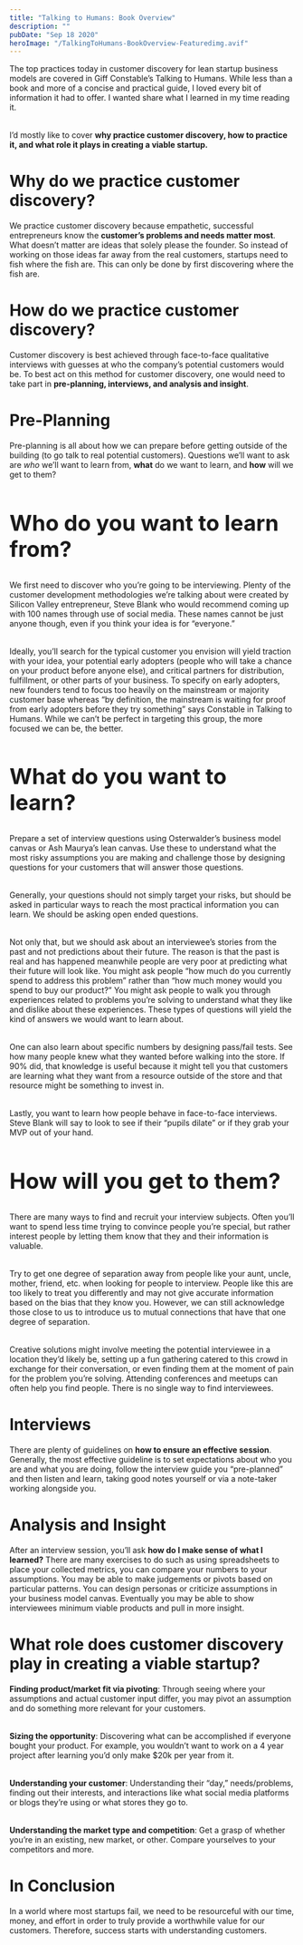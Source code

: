 ```yaml
---
title: "Talking to Humans: Book Overview"
description: ""
pubDate: "Sep 18 2020"
heroImage: "/TalkingToHumans-BookOverview-Featuredimg.avif"
---
```


<style>
  p{
    margin-bottom:2rem;
  }
    ul li::marker{
       color:#754d18; 
    }
img {
    border-radius:4px;
    /* filter: drop-shadow(0px 4px 5px #1C25204D); */
}
h2{
  font-size: 2.4rem;
}
</style>

The top practices today in customer discovery for lean startup business models are covered in Giff Constable’s Talking to Humans. While less than a book and more of a concise and practical guide, I loved every bit of information it had to offer. I wanted share what I learned in my time reading it.

I’d mostly like to cover **why practice customer discovery, how to practice it, and what role it plays in creating a viable startup.**

# Why do we practice customer discovery?
We practice customer discovery because empathetic, successful entrepreneurs know the **customer’s problems and needs matter most**. What doesn’t matter are ideas that solely please the founder. So instead of working on those ideas far away from the real customers, startups need to fish where the fish are. This can only be done by first discovering where the fish are.

# How do we practice customer discovery?
Customer discovery is best achieved through face-to-face qualitative interviews with guesses at who the company’s potential customers would be. To best act on this method for customer discovery, one would need to take part in **pre-planning, interviews, and analysis and insight**.

# Pre-Planning
Pre-planning is all about how we can prepare before getting outside of the building (to go talk to real potential customers). Questions we’ll want to ask are *who* we’ll want to learn from, **what** do we want to learn, and **how** will we get to them?

## Who do you want to learn from?
We first need to discover who you’re going to be interviewing. Plenty of the customer development methodologies we’re talking about were created by Silicon Valley entrepreneur, Steve Blank who would recommend coming up with 100 names through use of social media. These names cannot be just anyone though, even if you think your idea is for “everyone.”

Ideally, you’ll search for the typical customer you envision will yield traction with your idea, your potential early adopters (people who will take a chance on your product before anyone else), and critical partners for distribution, fulfillment, or other parts of your business. To specify on early adopters, new founders tend to focus too heavily on the mainstream or majority customer base whereas “by definition, the mainstream is waiting for proof from early adopters before they try something” says Constable in Talking to Humans. While we can’t be perfect in targeting this group, the more focused we can be, the better.

## What do you want to learn?
Prepare a set of interview questions using Osterwalder’s business model canvas or Ash Maurya’s lean canvas. Use these to understand what the most risky assumptions you are making and challenge those by designing questions for your customers that will answer those questions.

Generally, your questions should not simply target your risks, but should be asked in particular ways to reach the most practical information you can learn. We should be asking open ended questions.

Not only that, but we should ask about an interviewee’s stories from the past and not predictions about their future. The reason is that the past is real and has happened meanwhile people are very poor at predicting what their future will look like. You might ask people “how much do you currently spend to address this problem” rather than “how much money would you spend to buy our product?” You might ask people to walk you through experiences related to problems you’re solving to understand what they like and dislike about these experiences. These types of questions will yield the kind of answers we would want to learn about.

One can also learn about specific numbers by designing pass/fail tests. See how many people knew what they wanted before walking into the store. If 90% did, that knowledge is useful because it might tell you that customers are learning what they want from a resource outside of the store and that resource might be something to invest in.

Lastly, you want to learn how people behave in face-to-face interviews. Steve Blank will say to look to see if their “pupils dilate” or if they grab your MVP out of your hand.

## How will you get to them?
There are many ways to find and recruit your interview subjects. Often you’ll want to spend less time trying to convince people you’re special, but rather interest people by letting them know that they and their information is valuable.

Try to get one degree of separation away from people like your aunt, uncle, mother, friend, etc. when looking for people to interview. People like this are too likely to treat you differently and may not give accurate information based on the bias that they know you. However, we can still acknowledge those close to us to introduce us to mutual connections that have that one degree of separation.

Creative solutions might involve meeting the potential interviewee in a location they’d likely be, setting up a fun gathering catered to this crowd in exchange for their conversation, or even finding them at the moment of pain for the problem you’re solving. Attending conferences and meetups can often help you find people. There is no single way to find interviewees.

# Interviews
There are plenty of guidelines on **how to ensure an effective session**. Generally, the most effective guideline is to set expectations about who you are and what you are doing, follow the interview guide you “pre-planned” and then listen and learn, taking good notes yourself or via a note-taker working alongside you.

# Analysis and Insight
After an interview session, you’ll ask **how do I make sense of what I learned?** There are many exercises to do such as using spreadsheets to place your collected metrics, you can compare your numbers to your assumptions. You may be able to make judgements or pivots based on particular patterns. You can design personas or criticize assumptions in your business model canvas. Eventually you may be able to show interviewees minimum viable products and pull in more insight.

# What role does customer discovery play in creating a viable startup?
**Finding product/market fit via pivoting**: Through seeing where your assumptions and actual customer input differ, you may pivot an assumption and do something more relevant for your customers.

**Sizing the opportunity**: Discovering what can be accomplished if everyone bought your product. For example, you wouldn’t want to work on a 4 year project after learning you’d only make $20k per year from it.

**Understanding your customer**: Understanding their “day,” needs/problems, finding out their interests, and interactions like what social media platforms or blogs they’re using or what stores they go to.

**Understanding the market type and competition**: Get a grasp of whether you’re in an existing, new market, or other. Compare yourselves to your competitors and more.

# In Conclusion
In a world where most startups fail, we need to be resourceful with our time, money, and effort in order to truly provide a worthwhile value for our customers. Therefore, success starts with understanding customers.

